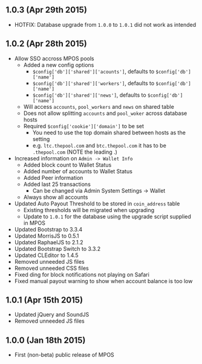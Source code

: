 1.0.3 (Apr 29th 2015)
---------------------

* HOTFIX: Database upgrade from `1.0.0` to `1.0.1` did not work as
  intended

1.0.2 (Apr 28th 2015)
---------------------

* Allow SSO accross MPOS pools
  * Added a new config options
    * `$config['db']['shared']['acounts']`, defaults to `$config['db']['name']`
    * `$config['db']['shared']['workers']`, defaults to `$config['db']['name']`
    * `$config['db']['shared']['news']`, defaults to `$config['db']['name']`
  * Will access `accounts`, `pool_workers` and `news` on shared table
  * Does not allow splitting `accounts` and `pool_woker` across database hosts
  * Required `$config['cookie']['domain']` to be set
    * You need to use the top domain shared between hosts as the setting
    * e.g. `ltc.thepool.com` and `btc.thepool.com` it has to be `.thepool.com` (NOTE the leading .)
* Increased information on `Admin -> Wallet Info`
  * Added block count to Wallet Status
  * Added number of accounts to Wallet Status
  * Added Peer information
  * Added last 25 transactions
    * Can be changed via Admin System Settings -> Wallet
  * Always show all accounts
* Updated Auto Payout Threshold to be stored in `coin_address` table
  * Existing thresholds will be migrated when upgrading
  * Update to `1.0.1` for the database using the upgrade script supplied in MPOS
* Updated Bootstrap to 3.3.4
* Updated MorrisJS to 0.5.1
* Updated RaphaelJS to 2.1.2
* Updated Bootstrap Switch to 3.3.2
* Updated CLEditor to 1.4.5
* Removed unneeded JS files
* Removed unneeded CSS files
* Fixed ding for block notifications not playing on Safari
* Fixed manual payout warning to show when account balance is too low

1.0.1 (Apr 15th 2015)
---------------------

* Updated jQuery and SoundJS
* Removed unneeded JS files

1.0.0 (Jan 18th 2015)
---------------------

* First (non-beta) public release of MPOS
